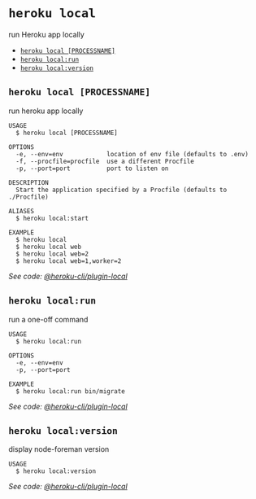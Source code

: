 `heroku local`
==============

run Heroku app locally

* [`heroku local [PROCESSNAME]`](#heroku-local-processname)
* [`heroku local:run`](#heroku-localrun)
* [`heroku local:version`](#heroku-localversion)

## `heroku local [PROCESSNAME]`

run heroku app locally

```
USAGE
  $ heroku local [PROCESSNAME]

OPTIONS
  -e, --env=env            location of env file (defaults to .env)
  -f, --procfile=procfile  use a different Procfile
  -p, --port=port          port to listen on

DESCRIPTION
  Start the application specified by a Procfile (defaults to ./Procfile)

ALIASES
  $ heroku local:start

EXAMPLE
  $ heroku local
  $ heroku local web
  $ heroku local web=2
  $ heroku local web=1,worker=2
```

_See code: [@heroku-cli/plugin-local](https://github.com/heroku/cli/blob/v7.34.0/src/commands/local/index.ts)_

## `heroku local:run`

run a one-off command

```
USAGE
  $ heroku local:run

OPTIONS
  -e, --env=env
  -p, --port=port

EXAMPLE
  $ heroku local:run bin/migrate
```

_See code: [@heroku-cli/plugin-local](https://github.com/heroku/cli/blob/v7.34.0/src/commands/local/run.ts)_

## `heroku local:version`

display node-foreman version

```
USAGE
  $ heroku local:version
```

_See code: [@heroku-cli/plugin-local](https://github.com/heroku/cli/blob/v7.34.0/src/commands/local/version.ts)_
